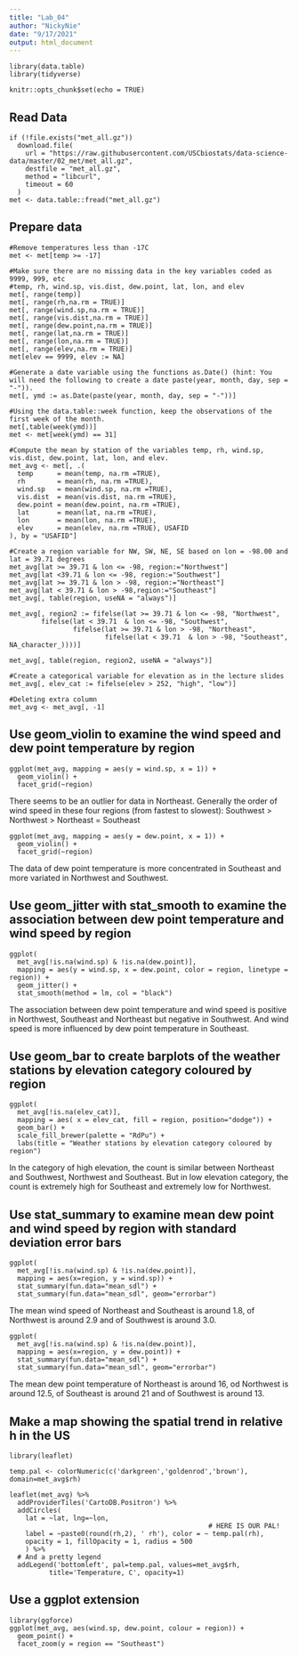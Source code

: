 ```yaml
---
title: "Lab_04"
author: "NickyNie"
date: "9/17/2021"
output: html_document
---
```

```{r packages}
library(data.table)
library(tidyverse)
```

```{r setup, include=FALSE}
knitr::opts_chunk$set(echo = TRUE)
```

## Read Data
```{r data.read,cache=TRUE}
if (!file.exists("met_all.gz"))
  download.file(
    url = "https://raw.githubusercontent.com/USCbiostats/data-science-data/master/02_met/met_all.gz",
    destfile = "met_all.gz",
    method = "libcurl",
    timeout = 60
  )
met <- data.table::fread("met_all.gz")
```
## Prepare data
```{r data_prep}
#Remove temperatures less than -17C
met <- met[temp >= -17]

#Make sure there are no missing data in the key variables coded as 9999, 999, etc
#temp, rh, wind.sp, vis.dist, dew.point, lat, lon, and elev
met[, range(temp)]
met[, range(rh,na.rm = TRUE)]
met[, range(wind.sp,na.rm = TRUE)]
met[, range(vis.dist,na.rm = TRUE)]
met[, range(dew.point,na.rm = TRUE)]
met[, range(lat,na.rm = TRUE)]
met[, range(lon,na.rm = TRUE)]
met[, range(elev,na.rm = TRUE)]
met[elev == 9999, elev := NA]

#Generate a date variable using the functions as.Date() (hint: You will need the following to create a date paste(year, month, day, sep = "-")).
met[, ymd := as.Date(paste(year, month, day, sep = "-"))]

#Using the data.table::week function, keep the observations of the first week of the month.
met[,table(week(ymd))]
met <- met[week(ymd) == 31]

#Compute the mean by station of the variables temp, rh, wind.sp, vis.dist, dew.point, lat, lon, and elev.
met_avg <- met[, .(
  temp      = mean(temp, na.rm =TRUE),
  rh        = mean(rh, na.rm =TRUE),
  wind.sp   = mean(wind.sp, na.rm =TRUE),
  vis.dist  = mean(vis.dist, na.rm =TRUE),
  dew.point = mean(dew.point, na.rm =TRUE),
  lat       = mean(lat, na.rm =TRUE),
  lon       = mean(lon, na.rm =TRUE),
  elev      = mean(elev, na.rm =TRUE), USAFID
), by = "USAFID"]

#Create a region variable for NW, SW, NE, SE based on lon = -98.00 and lat = 39.71 degrees
met_avg[lat >= 39.71 & lon <= -98, region:="Northwest"]
met_avg[lat <39.71 & lon <= -98, region:="Southwest"]
met_avg[lat >= 39.71 & lon > -98, region:="Northeast"]
met_avg[lat < 39.71 & lon > -98,region:="Southeast"]
met_avg[, table(region, useNA = "always")]

met_avg[, region2 := fifelse(lat >= 39.71 & lon <= -98, "Northwest",
        fifelse(lat < 39.71  & lon <= -98, "Southwest",
                fifelse(lat >= 39.71 & lon > -98, "Northeast",
                        fifelse(lat < 39.71  & lon > -98, "Southeast", NA_character_))))]

met_avg[, table(region, region2, useNA = "always")]

#Create a categorical variable for elevation as in the lecture slides
met_avg[, elev_cat := fifelse(elev > 252, "high", "low")]

#Deleting extra column
met_avg <- met_avg[, -1]
```

## Use geom_violin to examine the wind speed and dew point temperature by region
```{r violin_temp}
ggplot(met_avg, mapping = aes(y = wind.sp, x = 1)) + 
  geom_violin() +
  facet_grid(~region)
```
There seems to be an outlier for data in Northeast. Generally the order of wind speed in these four regions (from fastest to slowest): Southwest > Northwest > Northeast = Southeast

```{r}
ggplot(met_avg, mapping = aes(y = dew.point, x = 1)) + 
  geom_violin() +
  facet_grid(~region)
```
The data of dew point temperature is more concentrated in Southeast and more variated in Northwest and Southwest.

## Use geom_jitter with stat_smooth to examine the association between dew point temperature and wind speed by region
```{r geom_jitter}
ggplot( 
  met_avg[!is.na(wind.sp) & !is.na(dew.point)], 
  mapping = aes(y = wind.sp, x = dew.point, color = region, linetype = region)) +
  geom_jitter() +
  stat_smooth(method = lm, col = "black")
```
The association between dew point temperature and wind speed is positive in Northwest, Southeast and Northeast but negative in Southwest. And wind speed is more influenced by dew point temperature in Southeast.

## Use geom_bar to create barplots of the weather stations by elevation category coloured by region
```{r barplot}
ggplot( 
  met_avg[!is.na(elev_cat)], 
  mapping = aes( x = elev_cat, fill = region, position="dodge")) +
  geom_bar() + 
  scale_fill_brewer(palette = "RdPu") +
  labs(title = "Weather stations by elevation category coloured by region")
```
In the category of high elevation, the count is similar between Northeast and Southwest, Northwest and Southeast. But in low elevation category, the count is extremely high for Southeast and extremely low for Northwest.

## Use stat_summary to examine mean dew point and wind speed by region with standard deviation error bars

```{r plot_stat_summ}
ggplot(
  met_avg[!is.na(wind.sp) & !is.na(dew.point)], 
  mapping = aes(x=region, y = wind.sp)) +
  stat_summary(fun.data="mean_sdl") +
  stat_summary(fun.data="mean_sdl", geom="errorbar")
```
The mean wind speed of Northeast and Southeast is around 1.8, of Northwest is around 2.9 and of Southwest is around 3.0. 

```{r}
ggplot(
  met_avg[!is.na(wind.sp) & !is.na(dew.point)], 
  mapping = aes(x=region, y = dew.point)) +
  stat_summary(fun.data="mean_sdl") +
  stat_summary(fun.data="mean_sdl", geom="errorbar")
```
The mean dew point temperature of Northeast is around 16, od Northwest is around 12.5, of Southeast is around 21 and of Southwest is around 13.

## Make a map showing the spatial trend in relative h in the US
```{r leaflet}
library(leaflet)

temp.pal <- colorNumeric(c('darkgreen','goldenrod','brown'), domain=met_avg$rh)

leaflet(met_avg) %>%
  addProviderTiles('CartoDB.Positron') %>%
  addCircles(
    lat = ~lat, lng=~lon,
                                                  # HERE IS OUR PAL!
    label = ~paste0(round(rh,2), ' rh'), color = ~ temp.pal(rh),
    opacity = 1, fillOpacity = 1, radius = 500
    ) %>%
  # And a pretty legend
  addLegend('bottomleft', pal=temp.pal, values=met_avg$rh,
          title='Temperature, C', opacity=1)
```
## Use a ggplot extension
```{r ggforce}
library(ggforce)
ggplot(met_avg, aes(wind.sp, dew.point, colour = region)) +
  geom_point() +
  facet_zoom(y = region == "Southeast")
```

